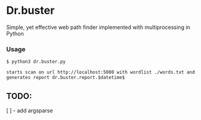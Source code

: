 # Dr.buster
Simple, yet effective web path finder implemented with multiprocessing in Python


### Usage
```
$ python3 dr.buster.py

starts scan on url http://localhost:5000 with wordlist ./words.txt and generates report dr.buster.report.$datetime$
```

## TODO:
[ ] - add argsparse
